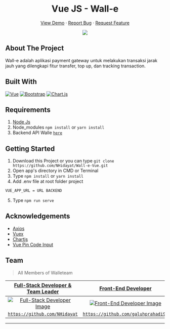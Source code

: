 <h1 align='center'>Vue JS - Wall-e</h1>
  <p align="center">
    <a href="https://wal-e.netlify.app/">View Demo</a>
    ·
    <a href="https://github.com/NHidayat/Wall-e-Vue/issues">Report Bug</a>
    ·
    <a href="https://github.com/NHidayat/Wall-e-Vue/issues">Request Feature</a>
  </p>

<p align="center">
  <img src="https://user-images.githubusercontent.com/40691793/95208107-e1766b80-0812-11eb-8d01-5afe9cc70fb7.jpg">
</p>

## About The Project

Wall-e adalah aplikasi payment gateway untuk melakukan transaksi jarak jauh yang dilengkapi fitur transfer, top up, dan tracking transaction.

## Built With

[![Vue](https://img.shields.io/badge/Vue-v2.6.11-green)](https://github.com/vuejs/vue)
[![Bootstrap](https://img.shields.io/badge/Bootstrap-v4.5.x-blue)](https://github.com/bootstrap-vue/bootstrap-vue)
[![Chart.js](https://img.shields.io/badge/Chartjs-v2.0.x-blue)](https://github.com/chartjs)

## Requirements

1. <a href="https://nodejs.org/en/download/">Node Js</a>
2. Node_modules `npm install` or `yarn install`
3. Backend API Walle [`here`](https://github.com/NHidayat/Wall-e-Express)

## Getting Started

1. Download this Project or you can type `git clone https://github.com/NHidayat/Wall-e-Vue.git`
2. Open app's directory in CMD or Terminal
3. Type `npm install` or `yarn install`
4. Add .env file at root folder project

```sh
VUE_APP_URL = URL BACKEND
```

5. Type `npm run serve`

## Acknowledgements

- [Axios](https://www.npmjs.com/package/axios)
- [Vuex](https://vuex.vuejs.org/)
- [Chartjs](https://www.chartjs.org/)
- [Vue Pin Code Input](https://github.com/Seokky/vue-pincode-input)

## Team

> All Members of Walleteam

|    <a href="https://blog.udacity.com/2014/12/front-end-vs-back-end-vs-full-stack-web-developers.html" target="_blank">**Full-Stack Developer & Team Leader**</a>     |              <a href="https://blog.udacity.com/2014/12/front-end-vs-back-end-vs-full-stack-web-developers.html" target="_blank">**Front-End Developer**</a>               |           <a href="https://blog.udacity.com/2014/12/front-end-vs-back-end-vs-full-stack-web-developers.html" target="_blank">**Front-End Developer**</a>           | <a href="https://blog.udacity.com/2014/12/front-end-vs-back-end-vs-full-stack-web-developers.html" target="_blank">**Back-End Developer**</a> |             <a href="https://blog.udacity.com/2014/12/front-end-vs-back-end-vs-full-stack-web-developers.html" target="_blank">**Back-End Developer**</a>              |
| :------------------------------------------------------------------------------------------------------------------------------------------------------------------: | :-----------------------------------------------------------------------------------------------------------------------------------------------------------------------: | :----------------------------------------------------------------------------------------------------------------------------------------------------------------: | :-------------------------------------------------------------------------------------------------------------------------------------------: | :--------------------------------------------------------------------------------------------------------------------------------------------------------------------: |
| [![Full-Stack Developer Image](https://avatars2.githubusercontent.com/u/43993516?s=400&u=be9bfc2e76cf0fd8e5fc935415de5e8d7a832e5f&v=4)](https://github.com/NHidayat) | [![Front-End Developer Image](https://avatars0.githubusercontent.com/u/40691793?s=400&u=c7e55f304f17695ffdb22a405aa530b9b9e268a7&v=4)](https://github.com/galuhprahadi96) | [![Front-End Developer Image](https://avatars0.githubusercontent.com/u/41566487?s=460&u=4ac5eac0d76822be4bf996640c9a4ccbd65c273e&v=4)](https://github.com/dheaaqn) |           [![Back-End Developer Image](https://avatars2.githubusercontent.com/u/68628908?s=460&v=4)](https://github.com/muzmiulya)            | [![Back-End Developer Image](https://avatars3.githubusercontent.com/u/22453547?s=400&u=c61232d2d33018168c597396e2a87b15ce55eaa2&v=4)](https://github.com/arizalinside) |
|                                       <a href="https://github.com/NHidayat" target="_blank">`https://github.com/NHidayat`</a>                                        |                                    <a href="https://github.com/galuhprahadi96" target="_blank">`https://github.com/galuhprahadi96`</a>                                    |                                       <a href="https://github.com/dheaaqn" target="_blank">`https://github.com/dheaaqn`</a>                                        |                           <a href="https://github.com/muzmiulya" target="_blank">`https://github.com/muzmiulya`</a>                           |                                    <a href="https://github.com/arizalinside" target="_blank">`https://github.com/arizalinside`</a>                                     |

---
